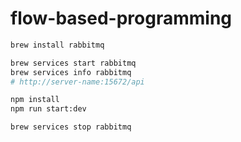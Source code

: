 flow-based-programming
========

```bash
brew install rabbitmq

brew services start rabbitmq
brew services info rabbitmq
# http://server-name:15672/api

npm install
npm run start:dev

brew services stop rabbitmq
```